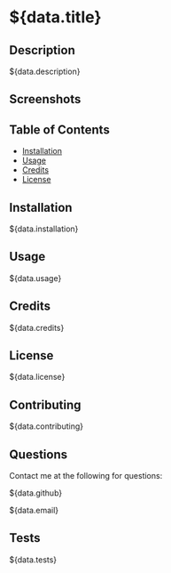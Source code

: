 # ${data.title}

## Description 

${data.description}

## Screenshots

## Table of Contents

* [Installation](#installation)
* [Usage](#usage)
* [Credits](#credits)
* [License](#license)


## Installation 

${data.installation}


## Usage 

${data.usage}


## Credits 

${data.credits}

## License

${data.license}

## Contributing

${data.contributing}

## Questions

Contact me at the following for questions:

${data.github}

${data.email}

## Tests

${data.tests}


